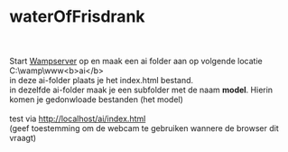 # waterOfFrisdrank<br><br>
Start <a href="https://sourceforge.net/projects/wampserver/files/WampServer%203/WampServer%203.0.0/wampserver3.3.7_x64.exe/download" target='_blank'>Wampserver</a> op en maak een ai folder aan op volgende locatie C:\wamp\www\<b>ai\</b><br>
in deze ai-folder plaats je het index.html bestand.<br>
in dezelfde ai-folder maak je een subfolder met de naam <b>model</b>. Hierin komen je gedonwloade bestanden (het model)<br><br>
test via <a href="http://localhost/ai/index.html" target="_blank">http://localhost/ai/index.html</a><br>
(geef toestemming om de webcam te gebruiken wannere de browser dit vraagt)
